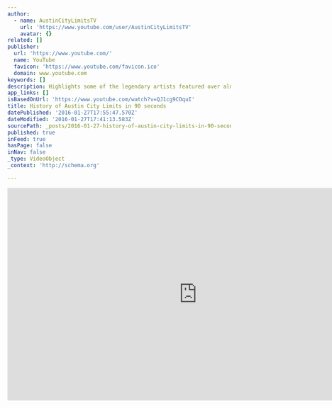 ```yaml
---
author:
  - name: AustinCityLimitsTV
    url: 'https://www.youtube.com/user/AustinCityLimitsTV'
    avatar: {}
related: []
publisher:
  url: 'https://www.youtube.com/'
  name: YouTube
  favicon: 'https://www.youtube.com/favicon.ico'
  domain: www.youtube.com
keywords: []
description: Highlights some of the legendary artists featured over almost four decades of Austin City Limits. Watch Austin City Limits on PBS.
app_links: []
isBasedOnUrl: 'https://www.youtube.com/watch?v=QJ1cg9COquI'
title: History of Austin City Limits in 90 seconds
datePublished: '2016-01-27T17:55:47.570Z'
dateModified: '2016-01-27T17:41:13.583Z'
sourcePath: _posts/2016-01-27-history-of-austin-city-limits-in-90-seconds.md
published: true
inFeed: true
hasPage: false
inNav: false
_type: VideoObject
_context: 'http://schema.org'

---
```

<iframe src="https://cdn.embedly.com/widgets/media.html?src=https%3A%2F%2Fwww.youtube.com%2Fembed%2FQJ1cg9COquI%3Ffeature%3Doembed&amp;url=https%3A%2F%2Fwww.youtube.com%2Fwatch%3Fv%3DQJ1cg9COquI&amp;image=https%3A%2F%2Fi.ytimg.com%2Fvi%2FQJ1cg9COquI%2Fhqdefault.jpg&amp;key=b7d04c9b404c499eba89ee7072e1c4f7&amp;type=text%2Fhtml&amp;schema=youtube" width="854" height="480" scrolling="no" frameborder="0" allowfullscreen="allowfullscreen" style=""></iframe>